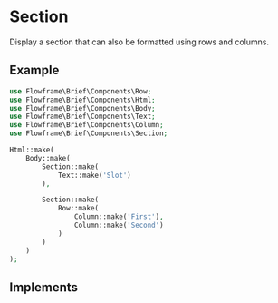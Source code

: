 # Section

Display a section that can also be formatted using rows and columns.

## Example

```php
use Flowframe\Brief\Components\Row;
use Flowframe\Brief\Components\Html;
use Flowframe\Brief\Components\Body;
use Flowframe\Brief\Components\Text;
use Flowframe\Brief\Components\Column;
use Flowframe\Brief\Components\Section;

Html::make(
    Body::make(
        Section::make(
            Text::make('Slot')
        ),

        Section::make(
            Row::make(
                Column::make('First'),
                Column::make('Second')
            )
        )
    )
);
```

## Implements

<!-- @include: @/snippets/styles-interface.md -->

<!-- @include: @/snippets/component-interface.md -->
